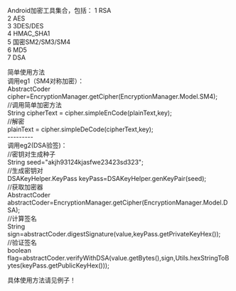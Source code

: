 Android加密工具集合，包括：
1 RSA<br /> 
2 AES<br /> 
3 3DES/DES<br /> 
4 HMAC_SHA1<br /> 
5 国密SM2/SM3/SM4<br /> 
6 MD5<br /> 
7 DSA<br /> 

简单使用方法<br /> 
调用eg1（SM4对称加密）：<br /> 
AbstractCoder cipher=EncryptionManager.getCipher(EncryptionManager.Model.SM4);<br /> 
//调用简单加密方法<br /> 
String cipherText =  cipher.simpleEnCode(plainText,key);<br /> 
//解密<br /> 
plainText = cipher.simpleDeCode(cipherText,key);<br /> 
---------<br /> 
调用eg2(DSA验签)：<br /> 
//密钥对生成种子<br /> 
String seed="akjh93124kjasfwe23423sd323";<br /> 
//生成密钥对<br /> 
DSAKeyHelper.KeyPass keyPass=DSAKeyHelper.genKeyPair(seed);<br /> 
//获取加密器<br /> 
AbstractCoder abstractCoder=EncryptionManager.getCipher(EncryptionManager.Model.DSA);<br /> 
//计算签名<br /> 
String sign=abstractCoder.digestSignature(value,keyPass.getPrivateKeyHex());<br /> 
//验证签名<br /> 
boolean flag=abstractCoder.verifyWithDSA(value.getBytes(),sign,Utils.hexStringToBytes(keyPass.getPublicKeyHex()));<br /> 

具体使用方法请见例子！
